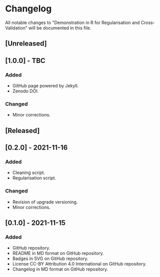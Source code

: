 # Changelog
All notable changes to "Demonstration in R for Regularisation and Cross-Validation" will be documented in this file.

## [Unreleased]

## [1.0.0] - TBC
### Added
- GitHub page powered by Jekyll.
- Zenodo DOI.
### Changed
- Minor corrections.

## [Released]

## [0.2.0] - 2021-11-16
### Added
- Cleaning script.
- Regularisation script.
### Changed
- Revision of upgrade versioning.
- Minor corrections.

## [0.1.0] - 2021-11-15
### Added
- GitHub repository.
- README in MD format on GitHub repository.
- Badges in SVG on GitHub repository.
- License CC-BY Attribution 4.0 International on GitHub repository.
- Changelog in MD format on GitHub repository.